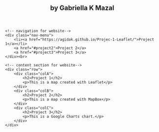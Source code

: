 <!DOCTYPE html>
<html lang="en">
<head>
    <meta charset="UTF-8">
    <meta http-equiv="X-UA-Compatible" content="IE=edge">
    <meta name="viewport" content="width=device-width, initial-scale=1.0">
    <title>Web Mapping Demo</title>
    <link rel="stylesheet" href="style1.css">
</head>
<body>
    <!-- header for website -->
    <header class="header">
        <h2>by Gabriella K Mazal</h2>
    </header>

    <!-- navigation for website-->
    <div class="nav-menu">
        <li><a href="https://agidak.github.io/Projec-1-Leaflet/">Project 1</a></li>
        <a href="#project2">Project 2</a>
        <a href="#project3">Project 3</a>
    </div><br>

    <!-- content section for website-->
    <div class="row">
        <div class="colA">
            <h2>Project 1</h2>
            <p>This is a map created with Leaflet</p>
        </div>
        <div class="colB">
            <h2>Project 2</h2>
            <p>This is a map created with MapBox</p>
        </div>
        <div class="colC">
            <h2>Project 3</h2>
            <p>This is a Google Charts chart.</p>
        </div>
    </div>
</body>
</html>
